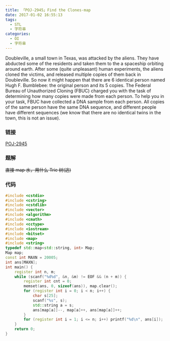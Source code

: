 ```yaml
---
title: 「POJ-2945」Find the Clones-map
date: 2017-01-02 16:55:13
tags:
  - STL
  - 字符串
categories:
  - OI
  - 字符串
---
```

Doubleville, a small town in Texas, was attacked by the aliens. They have abducted some of the residents and taken them to the a spaceship orbiting around earth. After some (quite unpleasant) human experiments, the aliens cloned the victims, and released multiple copies of them back in Doubleville. So now it might happen that there are 6 identical person named Hugh F. Bumblebee: the original person and its 5 copies. The Federal Bureau of Unauthorized Cloning (FBUC) charged you with the task of determining how many copies were made from each person. To help you in your task, FBUC have collected a DNA sample from each person. All copies of the same person have the same DNA sequence, and different people have different sequences (we know that there are no identical twins in the town, this is not an issue).
<!-- more -->
### 链接
[POJ-2945](http://poj.org/problem?id=2945)
### 题解
~~直接 map 水，用什么 Trie 树(逃)~~
### 代码
``` cpp
#include <cstdio>
#include <cstring>
#include <cstdlib>
#include <vector>
#include <algorithm>
#include <cmath>
#include <cctype>
#include <iostream>
#include <bitset>
#include <map>
#include <string>
typedef std::map<std::string, int> Map;
Map map;
const int MAXN = 20005;
int ans[MAXN];
int main() {
    register int n, m;
    while (scanf("%d%d", &n, &m) != EOF && (n + m)) {
        register int cnt = 0;
        memset(ans, 0, sizeof(ans)), map.clear();
        for (register int i = 0; i < n; i++) {
            char s[25];
            scanf("%s", s);
            std::string a = s;
            ans[map[a]]--, map[a]++, ans[map[a]]++;
        }
        for (register int i = 1; i <= n; i++) printf("%d\n", ans[i]);
    }
    return 0;
}
```

